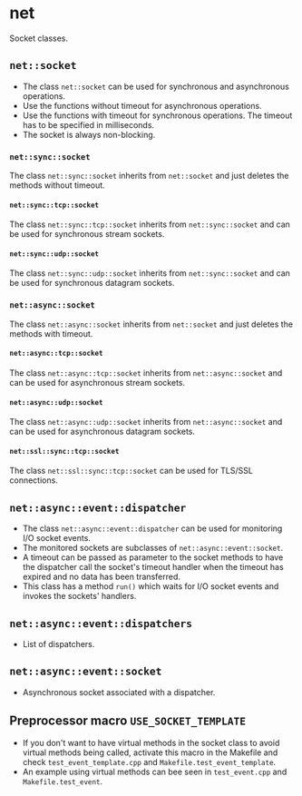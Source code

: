 # net
Socket classes.

## `net::socket`
* The class `net::socket` can be used for synchronous and asynchronous operations.
* Use the functions without timeout for asynchronous operations.
* Use the functions with timeout for synchronous operations. The timeout has to be specified in milliseconds.
* The socket is always non-blocking.

### `net::sync::socket`
The class `net::sync::socket` inherits from `net::socket` and just deletes the methods without timeout.

#### `net::sync::tcp::socket`
The class `net::sync::tcp::socket` inherits from `net::sync::socket` and can be used for synchronous stream sockets.

#### `net::sync::udp::socket`
The class `net::sync::udp::socket` inherits from `net::sync::socket` and can be used for synchronous datagram sockets.

### `net::async::socket`
The class `net::async::socket` inherits from `net::socket` and just deletes the methods with timeout.

#### `net::async::tcp::socket`
The class `net::async::tcp::socket` inherits from `net::async::socket` and can be used for asynchronous stream sockets.

#### `net::async::udp::socket`
The class `net::async::udp::socket` inherits from `net::async::socket` and can be used for asynchronous datagram sockets.

#### `net::ssl::sync::tcp::socket`
The class `net::ssl::sync::tcp::socket` can be used for TLS/SSL connections.

## `net::async::event::dispatcher`
* The class `net::async::event::dispatcher` can be used for monitoring I/O socket events.
* The monitored sockets are subclasses of `net::async::event::socket`.
* A timeout can be passed as parameter to the socket methods to have the dispatcher call the socket's timeout handler when the timeout has expired and no data has been transferred.
* This class has a method `run()` which waits for I/O socket events and invokes the sockets' handlers.

## `net::async::event::dispatchers`
* List of dispatchers.

## `net::async::event::socket`
* Asynchronous socket associated with a dispatcher.

## Preprocessor macro `USE_SOCKET_TEMPLATE`
* If you don't want to have virtual methods in the socket class to avoid virtual methods being called, activate this macro in the Makefile and check `test_event_template.cpp` and `Makefile.test_event_template`.
* An example using virtual methods can bee seen in `test_event.cpp` and `Makefile.test_event`.
